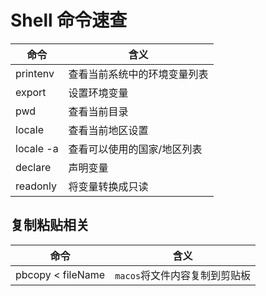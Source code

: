 # Shell 命令速查

| 命令      | 含义                         |
| --------- | ---------------------------- |
| printenv  | 查看当前系统中的环境变量列表 |
| export    | 设置环境变量                 |
| pwd       | 查看当前目录                 |
| locale    | 查看当前地区设置             |
| locale -a | 查看可以使用的国家/地区列表  |
| declare   | 声明变量                     |
| readonly  | 将变量转换成只读             |

## 复制粘贴相关

| 命令              | 含义                          |
| ----------------- | ----------------------------- |
| pbcopy < fileName | `macos`将文件内容复制到剪贴板 |
